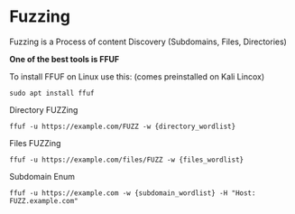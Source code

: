 <h1>Fuzzing</h1>
Fuzzing is a Process of content Discovery (Subdomains, Files, Directories)

<b>One of the best tools is FFUF</b>

To install FFUF on Linux use this:
(comes preinstalled on Kali Lincox)
```
sudo apt install ffuf
```

Directory FUZZing
```
ffuf -u https://example.com/FUZZ -w {directory_wordlist}
```

Files FUZZing
```
ffuf -u https://example.com/files/FUZZ -w {files_wordlist}
```

Subdomain Enum
```
ffuf -u https://example.com -w {subdomain_wordlist} -H "Host: FUZZ.example.com"
```

